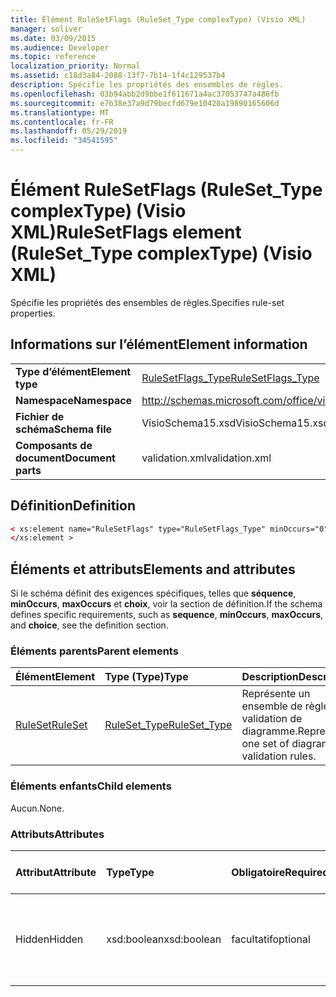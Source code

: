 ```yaml
---
title: Élément RuleSetFlags (RuleSet_Type complexType) (Visio XML)
manager: soliver
ms.date: 03/09/2015
ms.audience: Developer
ms.topic: reference
localization_priority: Normal
ms.assetid: c18d3a84-2088-13f7-7b14-1f4c129537b4
description: Spécifie les propriétés des ensembles de règles.
ms.openlocfilehash: 03b94abb2d9bbe1f611671a4ac37053747a486fb
ms.sourcegitcommit: e7b38e37a9d79becfd679e10420a19890165606d
ms.translationtype: MT
ms.contentlocale: fr-FR
ms.lasthandoff: 05/29/2019
ms.locfileid: "34541595"
---
```

# <a name="rulesetflags-element-ruleset_type-complextype-visio-xml"></a><span data-ttu-id="d2459-103">Élément RuleSetFlags (RuleSet_Type complexType) (Visio XML)</span><span class="sxs-lookup"><span data-stu-id="d2459-103">RuleSetFlags element (RuleSet_Type complexType) (Visio XML)</span></span>

<span data-ttu-id="d2459-104">Spécifie les propriétés des ensembles de règles.</span><span class="sxs-lookup"><span data-stu-id="d2459-104">Specifies rule-set properties.</span></span>
  
## <a name="element-information"></a><span data-ttu-id="d2459-105">Informations sur l’élément</span><span class="sxs-lookup"><span data-stu-id="d2459-105">Element information</span></span>

|||
|:-----|:-----|
|<span data-ttu-id="d2459-106">**Type d’élément**</span><span class="sxs-lookup"><span data-stu-id="d2459-106">**Element type**</span></span> <br/> |[<span data-ttu-id="d2459-107">RuleSetFlags_Type</span><span class="sxs-lookup"><span data-stu-id="d2459-107">RuleSetFlags_Type</span></span>](rulesetflags_type-complextypevisio-xml.md) <br/> |
|<span data-ttu-id="d2459-108">**Namespace**</span><span class="sxs-lookup"><span data-stu-id="d2459-108">**Namespace**</span></span> <br/> |http://schemas.microsoft.com/office/visio/2012/main  <br/> |
|<span data-ttu-id="d2459-109">**Fichier de schéma**</span><span class="sxs-lookup"><span data-stu-id="d2459-109">**Schema file**</span></span> <br/> |<span data-ttu-id="d2459-110">VisioSchema15.xsd</span><span class="sxs-lookup"><span data-stu-id="d2459-110">VisioSchema15.xsd</span></span>  <br/> |
|<span data-ttu-id="d2459-111">**Composants de document**</span><span class="sxs-lookup"><span data-stu-id="d2459-111">**Document parts**</span></span> <br/> |<span data-ttu-id="d2459-112">validation.xml</span><span class="sxs-lookup"><span data-stu-id="d2459-112">validation.xml</span></span>  <br/> |
   
## <a name="definition"></a><span data-ttu-id="d2459-113">Définition</span><span class="sxs-lookup"><span data-stu-id="d2459-113">Definition</span></span>

```XML
< xs:element name="RuleSetFlags" type="RuleSetFlags_Type" minOccurs="0" maxOccurs="1" >
</xs:element >
```

## <a name="elements-and-attributes"></a><span data-ttu-id="d2459-114">Éléments et attributs</span><span class="sxs-lookup"><span data-stu-id="d2459-114">Elements and attributes</span></span>

<span data-ttu-id="d2459-115">Si le schéma définit des exigences spécifiques, telles que **séquence**, **minOccurs**, **maxOccurs** et **choix**, voir la section de définition.</span><span class="sxs-lookup"><span data-stu-id="d2459-115">If the schema defines specific requirements, such as **sequence**, **minOccurs**, **maxOccurs**, and **choice**, see the definition section.</span></span> 
  
### <a name="parent-elements"></a><span data-ttu-id="d2459-116">Éléments parents</span><span class="sxs-lookup"><span data-stu-id="d2459-116">Parent elements</span></span>

|<span data-ttu-id="d2459-117">**Élément**</span><span class="sxs-lookup"><span data-stu-id="d2459-117">**Element**</span></span>|<span data-ttu-id="d2459-118">**Type (Type)**</span><span class="sxs-lookup"><span data-stu-id="d2459-118">**Type**</span></span>|<span data-ttu-id="d2459-119">**Description**</span><span class="sxs-lookup"><span data-stu-id="d2459-119">**Description**</span></span>|
|:-----|:-----|:-----|
|[<span data-ttu-id="d2459-120">RuleSet</span><span class="sxs-lookup"><span data-stu-id="d2459-120">RuleSet</span></span>](ruleset-element-rulesets_type-complextypevisio-xml.md) <br/> |[<span data-ttu-id="d2459-121">RuleSet_Type</span><span class="sxs-lookup"><span data-stu-id="d2459-121">RuleSet_Type</span></span>](ruleset_type-complextypevisio-xml.md) <br/> |<span data-ttu-id="d2459-122">Représente un ensemble de règles de validation de diagramme.</span><span class="sxs-lookup"><span data-stu-id="d2459-122">Represents one set of diagram-validation rules.</span></span>  <br/> |
   
### <a name="child-elements"></a><span data-ttu-id="d2459-123">Éléments enfants</span><span class="sxs-lookup"><span data-stu-id="d2459-123">Child elements</span></span>

<span data-ttu-id="d2459-124">Aucun.</span><span class="sxs-lookup"><span data-stu-id="d2459-124">None.</span></span>
  
### <a name="attributes"></a><span data-ttu-id="d2459-125">Attributs</span><span class="sxs-lookup"><span data-stu-id="d2459-125">Attributes</span></span>

|<span data-ttu-id="d2459-126">**Attribut**</span><span class="sxs-lookup"><span data-stu-id="d2459-126">**Attribute**</span></span>|<span data-ttu-id="d2459-127">**Type**</span><span class="sxs-lookup"><span data-stu-id="d2459-127">**Type**</span></span>|<span data-ttu-id="d2459-128">**Obligatoire**</span><span class="sxs-lookup"><span data-stu-id="d2459-128">**Required**</span></span>|<span data-ttu-id="d2459-129">**Description**</span><span class="sxs-lookup"><span data-stu-id="d2459-129">**Description**</span></span>|<span data-ttu-id="d2459-130">**Valeurs possibles**</span><span class="sxs-lookup"><span data-stu-id="d2459-130">**Possible values**</span></span>|
|:-----|:-----|:-----|:-----|:-----|
|<span data-ttu-id="d2459-131">Hidden</span><span class="sxs-lookup"><span data-stu-id="d2459-131">Hidden</span></span>  <br/> |<span data-ttu-id="d2459-132">xsd:boolean</span><span class="sxs-lookup"><span data-stu-id="d2459-132">xsd:boolean</span></span>  <br/> |<span data-ttu-id="d2459-133">facultatif</span><span class="sxs-lookup"><span data-stu-id="d2459-133">optional</span></span>  <br/> |<span data-ttu-id="d2459-134">Spécifie si l’ensemble de règles apparaît dans la liste Règles à vérifier.</span><span class="sxs-lookup"><span data-stu-id="d2459-134">Specifies whether the rule set appears in the Rules to Check list.</span></span>  <br/> |<span data-ttu-id="d2459-135">Valeurs du type xsd:boolean.</span><span class="sxs-lookup"><span data-stu-id="d2459-135">Values of the xsd:boolean type.</span></span>  <br/> |
   

